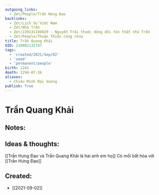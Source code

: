 ```yaml
---
outgoing_links:
  - Zet/People/Trần Hưng Đạo
backlinks:
  - Zet/Lịch Sử Việt Nam
  - Zet/Nhà Trần
  - Zet/220131104929 - Nguyễn Trãi thuộc dòng dõi tôn thất nhà Trần
  - Zet/People/Thuận Thiên công chúa
title: Trần Quang Khải
UID: 210902132747
tags:
  - 'created/2021/Sep/02'
  - 'seed'
  - 'permanent/people'
birth: 1241
death: 1294-07-26
aliases:
  - Chiêu Minh Đại Vương
publish: True
---
```

# Trần Quang Khải

## Notes:

## Ideas & thoughts:
[[Trần Hưng Đạo và Trần Quang Khải là hai anh em họ]]
Có mối bất hòa với [[Trần Hưng Đạo]]


## Created:
- [[2021-09-02]]
